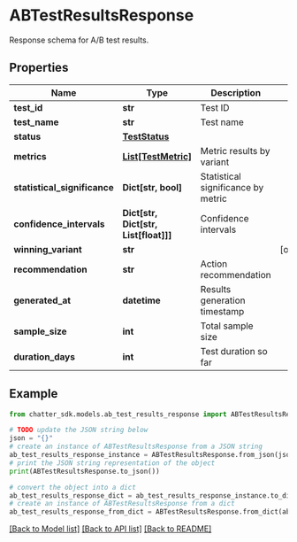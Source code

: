 # ABTestResultsResponse

Response schema for A/B test results.

## Properties

Name | Type | Description | Notes
------------ | ------------- | ------------- | -------------
**test_id** | **str** | Test ID | 
**test_name** | **str** | Test name | 
**status** | [**TestStatus**](TestStatus.md) |  | 
**metrics** | [**List[TestMetric]**](TestMetric.md) | Metric results by variant | 
**statistical_significance** | **Dict[str, bool]** | Statistical significance by metric | 
**confidence_intervals** | **Dict[str, Dict[str, List[float]]]** | Confidence intervals | 
**winning_variant** | **str** |  | [optional] 
**recommendation** | **str** | Action recommendation | 
**generated_at** | **datetime** | Results generation timestamp | 
**sample_size** | **int** | Total sample size | 
**duration_days** | **int** | Test duration so far | 

## Example

```python
from chatter_sdk.models.ab_test_results_response import ABTestResultsResponse

# TODO update the JSON string below
json = "{}"
# create an instance of ABTestResultsResponse from a JSON string
ab_test_results_response_instance = ABTestResultsResponse.from_json(json)
# print the JSON string representation of the object
print(ABTestResultsResponse.to_json())

# convert the object into a dict
ab_test_results_response_dict = ab_test_results_response_instance.to_dict()
# create an instance of ABTestResultsResponse from a dict
ab_test_results_response_from_dict = ABTestResultsResponse.from_dict(ab_test_results_response_dict)
```
[[Back to Model list]](../README.md#documentation-for-models) [[Back to API list]](../README.md#documentation-for-api-endpoints) [[Back to README]](../README.md)


